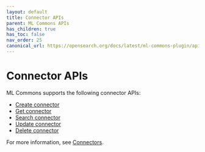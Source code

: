```yaml
---
layout: default
title: Connector APIs
parent: ML Commons APIs
has_children: true
has_toc: false
nav_order: 25
canonical_url: https://opensearch.org/docs/latest/ml-commons-plugin/api/connector-apis/index/
---
```


# Connector APIs

ML Commons supports the following connector APIs:

- [Create connector]({{site.url}}{{site.baseurl}}/ml-commons-plugin/api/connector-apis/create-connector/)
- [Get connector]({{site.url}}{{site.baseurl}}/ml-commons-plugin/api/connector-apis/get-connector/)
- [Search connector]({{site.url}}{{site.baseurl}}/ml-commons-plugin/api/connector-apis/search-connector/)
- [Update connector]({{site.url}}{{site.baseurl}}/ml-commons-plugin/api/connector-apis/update-connector/)
- [Delete connector]({{site.url}}{{site.baseurl}}/ml-commons-plugin/api/connector-apis/delete-connector/)

For more information, see [Connectors]({{site.url}}{{site.baseurl}}/ml-commons-plugin/remote-models/connectors/).
